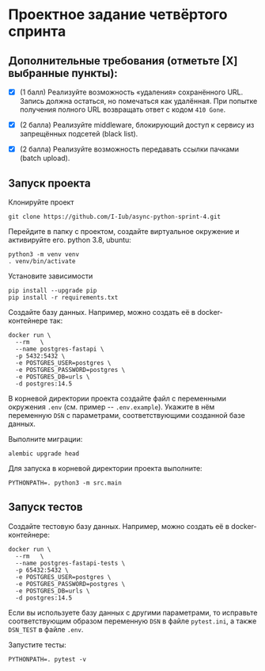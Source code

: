 # Проектное задание четвёртого спринта

## Дополнительные требования (отметьте [Х] выбранные пункты):

- [x] (1 балл) Реализуйте возможность «удаления» сохранённого URL. Запись должна остаться, но помечаться как удалённая. При попытке получения полного URL возвращать ответ с кодом `410 Gone`.
- [x] (2 балла) Реализуйте middleware, блокирующий доступ к сервису из запрещённых подсетей (black list).
- [x] (2 балла) Реализуйте возможность передавать ссылки пачками (batch upload).


## Запуск проекта

Клонируйте проект 
```
git clone https://github.com/I-Iub/async-python-sprint-4.git
```

Перейдите в папку с проектом, создайте виртуальное окружение и активируйте его. python 3.8, ubuntu:
```
python3 -m venv venv
. venv/bin/activate
```
Установите зависимости
```
pip install --upgrade pip
pip install -r requirements.txt
```
Создайте базу данных. Например, можно создать её в docker-контейнере так:
```
docker run \
  --rm   \
  --name postgres-fastapi \
  -p 5432:5432 \
  -e POSTGRES_USER=postgres \
  -e POSTGRES_PASSWORD=postgres \
  -e POSTGRES_DB=urls \
  -d postgres:14.5
```
В корневой директории проекта создайте файл с переменными окружения `.env` (см. пример -- `.env.example`). Укажите в нём переменную `DSN` с параметрами, соответствующими созданной базе данных.

Выполните миграции:
```
alembic upgrade head
```
Для запуска в корневой директории проекта выполните:
```
PYTHONPATH=. python3 -m src.main
```

## Запуск тестов

Создайте тестовую базу данных. Например, можно создать её в docker-контейнере:
```
docker run \
  --rm   \
  --name postgres-fastapi-tests \
  -p 65432:5432 \
  -e POSTGRES_USER=postgres \
  -e POSTGRES_PASSWORD=postgres \
  -e POSTGRES_DB=urls \
  -d postgres:14.5
```
Если вы используете базу данных с другими параметрами, то исправьте соответствующим образом переменную `DSN` в файле `pytest.ini`, а также `DSN_TEST` в файле `.env`.

Запустите тесты:
```
PYTHONPATH=. pytest -v
```
